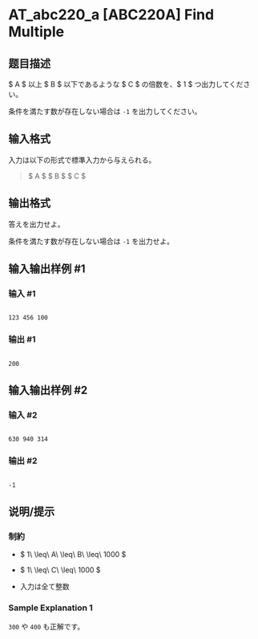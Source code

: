 # AT_abc220_a [ABC220A] Find Multiple

## 题目描述

[problemUrl]: https://atcoder.jp/contests/abc220/tasks/abc220_a

$ A $ 以上 $ B $ 以下であるような $ C $ の倍数を、$ 1 $ つ出力してください。

条件を満たす数が存在しない場合は `-1` を出力してください。

## 输入格式

入力は以下の形式で標準入力から与えられる。

> $ A $ $ B $ $ C $

## 输出格式

答えを出力せよ。  
 条件を満たす数が存在しない場合は `-1` を出力せよ。

## 输入输出样例 #1

### 输入 #1

```
123 456 100
```

### 输出 #1

```
200
```

## 输入输出样例 #2

### 输入 #2

```
630 940 314
```

### 输出 #2

```
-1
```

## 说明/提示

### 制約

- $ 1\ \leq\ A\ \leq\ B\ \leq\ 1000 $
- $ 1\ \leq\ C\ \leq\ 1000 $
- 入力は全て整数

### Sample Explanation 1

`300` や `400` も正解です。